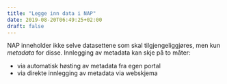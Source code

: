 ```yaml
---
title: "Legge inn data i NAP"
date: 2019-08-20T06:49:25+02:00
draft: false
---
```


NAP inneholder ikke selve datasettene som skal tilgjengeliggjøres, men kun *metadata* for disse. Innlegging av metadata kan skje på to måter:

 + via automatisk høsting av metadata fra egen portal
 + via direkte innlegging av metadata via webskjema
